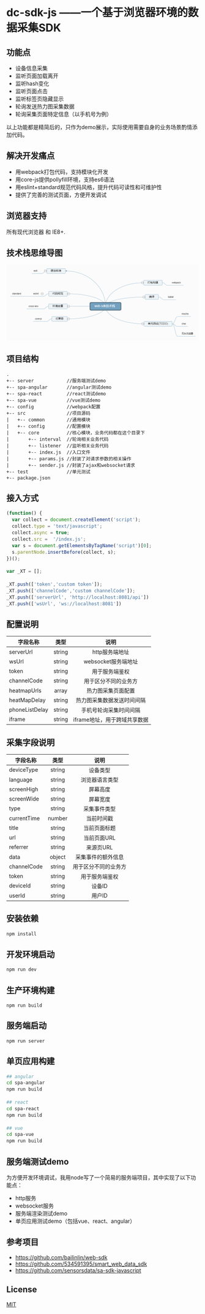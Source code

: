 # dc-sdk-js ——一个基于浏览器环境的数据采集SDK

## 功能点
* 设备信息采集
* 监听页面加载离开
* 监听hash变化
* 监听页面点击
* 监听标签页隐藏显示
* 轮询发送热力图采集数据
* 轮询采集页面特定信息（以手机号为例）

以上功能都是精简后的，只作为demo展示，实际使用需要自身的业务场景酌情添加代码。

## 解决开发痛点
* 用webpack打包代码，支持模块化开发
* 用core-js提供pollyfill环境，支持es6语法
* 用eslint+standard规范代码风格，提升代码可读性和可维护性
* 提供了完善的测试页面，方便开发调试

## 浏览器支持
所有现代浏览器 和 IE8+.

## 技术栈思维导图
![avatar](/tech-stack.png)

## 项目结构
```
.
+-- server            //服务端测试demo
+-- spa-angular       //angular测试demo
+-- spa-react         //react测试demo
+-- spa-vue           //vue测试demo
+-- config            //webpack配置
+-- src               //项目源码
|   +-- common        //通用模块
|   +-- config        //配置模块
|   +-- core          //核心模块，业务代码都在这个目录下
|       +-- interval  //轮询相关业务代码
|       +-- listener  //监听相关业务代码
|       +-- index.js  //入口文件
|       +-- params.js //封装了对请求参数的相关操作
|       +-- sender.js //封装了ajax和websocket请求
+-- test              //单元测试
+-- package.json
```

## 接入方式

```javascript
(function() {
  var collect = document.createElement('script');
  collect.type = 'text/javascript';
  collect.async = true;
  collect.src =  '/index.js';
  var s = document.getElementsByTagName('script')[0];
  s.parentNode.insertBefore(collect, s);
})();

var _XT = [];

_XT.push(['token','custom token']);
_XT.push(['channelCode','custom channelCode']);
_XT.push(['serverUrl', 'http://localhost:8081/api'])
_XT.push(['wsUrl', 'ws://localhost:8081'])
```

## 配置说明
| 字段名称         | 类型    |  说明 |
| --------        | :-----:  | :----: | 
| serverUrl       | string      |   http服务端地址   |
| wsUrl           | string      |  websocket服务端地址   |
| token           | string      |  用于服务端鉴权    |
| channelCode     | string      |  用于区分不同的业务方    |
| heatmapUrls     | array      |     热力图采集页面配置   |
| heatMapDelay    | string      |     热力图采集数据发送时间间隔     |
| phoneListDelay  | string      |     手机号轮询采集时间间隔   |
| iframe          | string      | iframe地址，用于跨域共享数据   |

## 采集字段说明
| 字段名称         | 类型    |  说明 |
| --------        | :-----:  | :----: | 
| deviceType       | string      |   设备类型   |
| language           | string      |  浏览器语言类型   |
| screenHigh           | string      |  屏幕高度    |
| screenWide     | string      |  屏幕宽度    |
| type     | string      |     采集事件类型   |
| currentTime     | number      |     当前时间戳   |
| title    | string      |     当前页面标题     |
| url  | string      |     当前页面URL   |
| referrer          | string      | 来源页URL   |
| data     | object      |  采集事件的额外信息    |
| channelCode    | string      |     用于区分不同的业务方     |
| token  | string      |     用于服务端鉴权   |
| deviceId          | string      | 设备ID   |
| userId          | string      | 用户ID   |

## 安装依赖
```bash
npm install
```

## 开发环境启动
```bash
npm run dev
```

## 生产环境构建
```
npm run build
```

## 服务端启动
```
npm run server
```

## 单页应用构建
```bash
## angular
cd spa-angular
npm run build

## react
cd spa-react
npm run build

## vue
cd spa-vue
npm run build
```

## 服务端测试demo
为方便开发环境调试，我用node写了一个简易的服务端项目，其中实现了以下功能点：

* http服务
* websocket服务
* 服务端渲染测试demo
* 单页应用测试demo（包括vue、react、angular）

## 参考项目
* https://github.com/bailinlin/web-sdk
* https://github.com/534591395/smart_web_data_sdk
* https://github.com/sensorsdata/sa-sdk-javascript

## License

[MIT](http://opensource.org/licenses/MIT)
